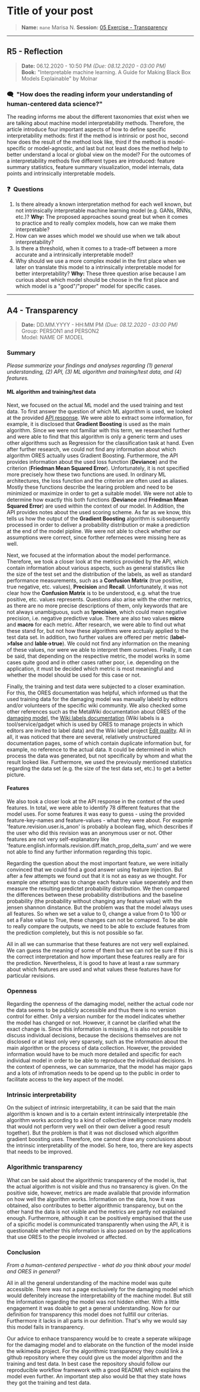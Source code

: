 # Title of your post
> **Name:** `mane` Marisa N.
> **Session:** [05 Exercise - Transparency](https://github.com/FUB-HCC/hcds-winter-2020/wiki/05_exercise)   
----

## R5 - Reflection
> **Date:** 06.12.2020 - 10:50 PM *(Due: 08.12.2020 - 03:00 PM)*<br>
> **Book:** "Interpretable machine learning. A Guide for Making Black Box Models Explainable" by Molnar

### 🗨️&nbsp; "How does the reading inform your understanding of human-centered data science?"  

The reading informs me about the different taxonomies that exist when we are talking about machine model interpretability methods. Therefore, the article introduce four important aspects of how to define specific interpretability methods: first if the method is intrinsic or post hoc, second how does the result of the method look like, third if the method is model-specific or model-agnostic, and last but not least does the method help to better understand a local or global view on the model? For the outcomes of a interpretability methods five different types are introduced: feature summary statistics, feature summary visualization, model internals, data points and intrinsically interpretable models.


### ❓&nbsp; Questions
1. Is there already a known interpretation method for each well known, but not intrinsically interpretable machine learning model (e.g. GANs, RNNs, etc.)?
**Why:** The proposed approaches sound great but when it comes to practice and to really complex models, how can we make them interpretable?
1. How can we asses which model we should use when we talk about interpretability?
1. Is there a threshold, when it comes to a trade-off between a more accurate and a intrinsically interpretable model?
1. Why should we use a more complex model in the first place when we later on translate this model to a intrinsically interpretable model for better interpretabllity?
**Why:** These three question arise because I am curious about which model should be choose in the first place and which model is a  "good"/"proper" model for specific cases.

***

## A4 - Transparency
> **Date:** DD.MM.YYYY - HH:MM PM *(Due: 08.12.2020 - 03:00 PM)*<br>
> Group: PERSON1 and PERSON2<br>
> Model: NAME OF MODEL<br>

### Summary

_Please summarize your findings and analyses regarding (1) general understanding, (2) API, (3) ML algorithm and training/test data, and (4) features._

#### ML algorithm and training/test data 

Next, we focused on the actual ML model and the used training and test data. To first answer the question of which ML algorithm is used, we looked at the provided [API response](https://ores.wikimedia.org/v3/scores/enwiki?models=damaging&model_info). We were able to extract some information, for example, it is disclosed that **Gradient Boosting** is used as the main algorithm. Since we were not familiar with this term, we researched further and were able to find that this algorithm is only a generic term and uses other algorithms such as Regression for the classification task at hand. Even after further research, we could not find any information about which algorithm ORES actually uses Gradient Boosting. Furthermore, the API provides information about the used loss function (**Deviance**) and the criterion (**Friedman Mean Squared Error**). Unfortunately, it is not specified more precisely how these two functions are used. In ordinary ML architectures, the loss function and the criterion are often used as aliases. Mostly these functions describe the learing problem and need to be minimized or maximize in order to get a suitable model. We were not able to determine how exactly this both functions (**Deviance** and **Friedman Mean Squared Error**) are used within the context of our model. In Addition, the API provides notes about the used scoring scheme. As far as we know, this tells us how the output of the **Gradient Boosting** algorithm is subsequently processed in order to deliver a probability distribution or make a prediction at the end of the model pipline. We were not able to check whether our assumptions were correct, since forther referneces were missing here as well.

Next, we focused at the information about the model performance. Therefore, we took a closer look at the metrics provided by the API, which contain information about various aspects, such as general statistics like the size of the test set and the distribution of the labels, as well as standard performance measurements, such as a **Confusion Matrix** (true positive, true negative, etc. values), **Precision** and **Recall**. Unfortunately, it was not clear how the **Confusion Matrix** is to be understood, e.g. what the true positive, etc. values represents. Questions also arise with the other metrics, as there are no more precise descriptions of them, only keywords that are not always unambiguous, such as **!precision**, which could mean negative precision, i.e. negative predictive value. There are also two values **micro** and **macro** for each metric. After research, we were able to find out what these stand for, but not how these algorithms were acctualy applied to the test data set. In addition, two further values are offered per metric (**label->false** and **lable->true**). We could not find any information on the meaning of these values, nor were we able to interpret them ourselves. Finally, it can be said, that depending on the respective metric, the model works in some cases quite good and in other cases rather poor, i.e. depending on the application, it must be decided which metric is most meaningful and whether the model should be used for this case or not.

Finally, the training and test data were subjected to a closer examination. For this, the ORES documentation was helpful, which informed us that the used training data for the damaging model was manually labeld by editors and/or volunteers of the specific wiki community. We also checked some other references such as the MetaWiki documentation about ORES of the [damaging model](https://meta.wikimedia.org/wiki/Objective_Revision_Evaluation_Service/damaging), the [Wiki labels documentation](https://meta.wikimedia.org/wiki/Wiki_labels) (Wiki labels is a tool/service/gadget which is used by ORES to manage projects in which editors are invited to label data) and the Wiki label project [Edit quality](https://en.wikipedia.org/wiki/Wikipedia:Labels/Edit_quality). All in all, it was noticed that there are several, relatively unstructured documentation pages, some of which contain duplicate information but, for example, no reference to the actual data. It could be determined in which process the data was generated, but not specifically by whom and what the result looked like. Furthermore, we used the previously mentioned statistics regarding the data set (e.g. the size of the test data set, etc.) to get a better picture.


#### Features

We also took a closer look at the API response in the context of the used features. In total, we were able to identify 78 different features that the model uses. For some features it was easy to guess - using the provided feature-key-names and feature-values - what they were about. For exapmle 'feature.revision.user.is_anon' is probably a boolean flag, which describes if the user who did this revision was an anonymous user or not. Other features are not very self-explanatory like 'feature.english.informals.revision.diff.match_prop_delta_sum' and we were not able to find any further information regarding this topic. 

Regarding the question about the most important feature, we were initially convinced that we could find a good answer using feature injection. But after a few attempts we found out that it is not as easy as we thought. For example one attempt was to change each feature value seperately and then measure the resulting predictet probability distribution. We then compared the differences between these probability distributions and the baseline probability (the probability without changing any feature value) with the jensen shannon dinstance. But the problem was that the model always uses all features. So when we set a value to 0, change a value from 0 to 100 or set a False value to True, these changes can not be comapred. To be able to really compare the outputs, we need to be able to exclude features from the prediction completely, but this is not possible so far. 

All in all we can summarise that these features are not very well explained. We can guess the meaning of some of them but we can not be sure if this is the correct interpretation and how important these features really are for the prediction. Nevertheless, it is good to have at least a raw summary about which features are used and what values these features have for particular revisions.


### Openness

Regarding the openness of the damaging model, neither the actual code nor the data seems to be publicly accessible and thus there is no version control for either. Only a version number for the model indicates whether the model has changed or not. However, it cannot be clarified what the exact change is. Since this information is missing, it is also not possible to discuss individual decisions, because the decisions themselves are not disclosed or at least only very sparsely, such as the information about the main algorithm or the process of data collection. However, the provided information would have to be much more detailed and specific for each individual model in order to be able to reproduce the individual decisions. In the context of openness, we can summarize, that the model has major gaps and a lots of infromation needs to be opend up to the public in order to facilitate access to the key aspect of the model.


### Intrinsic interpretability

On the subject of intrinsic interpretability, it can be said that the main algorithm is known and is to a certain extent intrinsically interpretable (the algorithm works according to a kind of collective intelligence: many models that would not perform very well on their own deliver a good result together). But the problem is that it was not disclosed which algorithm gradient boosting uses. Therefore, one cannot draw any conclusions about the intrinsic interpretability of the model. So here, too, there are key aspects that needs to be improved.


### Algorithmic transparency

What can be said about the algorithmic transparency of the model is, that the actual algorithm is not visible and thus no transarency is given. On the positive side, however, metrics are made available that provide information on how well the algorithm works. Information on the data, how it was obtained, also contributes to better algorithmic transparency, but on the other hand the data is not visible and the metrics are partly not explained enough. Furthermore, although it can be positively emphasised that the use of a spicific model is communicated transparently when using the API, it is questionable whether this information is also passed on by the applications that use ORES to the people involved or affected. 


### Conclusion
_From a human-centered perspective - what do you think about your model and ORES in general?_

All in all the general understanding of the machine model was quite accessible. There was not a page exclusively for the damaging model which would defenitely increase the interpretability of the machine model. But still the information regarding the model was not hidden either. With a little engagement it was doable to get a general understanding. Now for our definition for transparency this model does not fullfill our criterias. Furthermore it lacks in all parts in our definition. That's why we would say this model fails in transparency.

Our advice to enhace transparency would be to create a seperate wikipage for the damaging model and to elaborate on the function of the model inside the wikimedia project. For the algorithmic transparency they could link a github repository where they could give us the model algorithm and the training and test data. In best case the repository should follow our reproducible workflow framework with a good README which explains the model even further. An important step also would be that they state hows they got the training and test data.
